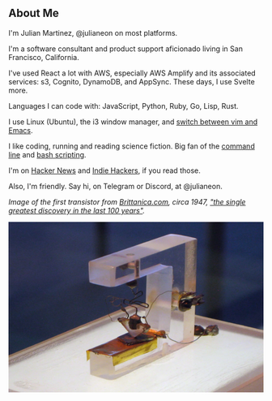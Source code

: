 ## About Me

I'm Julian Martinez, @julianeon on most platforms.

I'm a software consultant and product support aficionado living in San Francisco, California.

I've used React a lot with AWS, especially AWS Amplify and its associated services: s3, Cognito, DynamoDB, and AppSync. These days, I use Svelte more. 

Languages I can code with: JavaScript, Python, Ruby, Go, Lisp, Rust.

I use Linux (Ubuntu), the i3 window manager, and [switch between vim and Emacs](https://medium.com/@julianmartinez/vim-vs-emacs-how-to-think-about-them-and-choose-your-editor-403456467456).

I like coding, running and reading science fiction. Big fan of the [command line](https://ubuntu.com/tutorials/command-line-for-beginners#2-a-brief-history-lesson) and [bash scripting](https://news.ycombinator.com/item?id=33354286).

I'm on [Hacker News](https://news.ycombinator.com/) and [Indie Hackers](https://indiehackers.com), if you read those. 

Also, I'm friendly. Say hi, on Telegram or Discord, at @julianeon.

_Image of the first transistor from [Brittanica.com](https://www.britannica.com/technology/transistor/Innovation-at-Bell-Labs), circa 1947, ["the single greatest discovery in the last 100 years"](https://www.extremetech.com/extreme/175004-the-genesis-of-the-transistor-the-single-greatest-discovery-in-the-last-100-years)._

![the first transistor](transistor.png)



